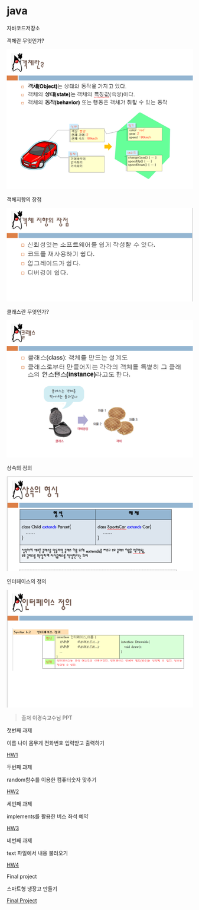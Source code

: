 # java
자바코드저장소

객체란 무엇인가?

![image](./image3.PNG)

객체지향의 장점

![image](./image4.PNG)

클래스란 무엇인가?

![image](./image5.PNG)

상속의 정의

![image](./image1.PNG)

인터페이스의 정의

![image](./image2.PNG)

>출처 이경숙교수님 PPT

첫번째 과제

이름 나이 몸무게 전화번호 입력받고 출력하기

[HW1](./HW1_1.java)

두번째 과제

random함수를 이용한 컴퓨터숫자 맞추기

[HW2](./HW2_2.java)

세번째 과제

implements를 활용한 버스 좌석 예약

[HW3](./HW3_3.java)

네번째 과제

text 파일에서 내용 불러오기

[HW4](./HW4_4.java)

Final project

스마트형 냉장고 만들기

[Final Project](./Project.zip)
